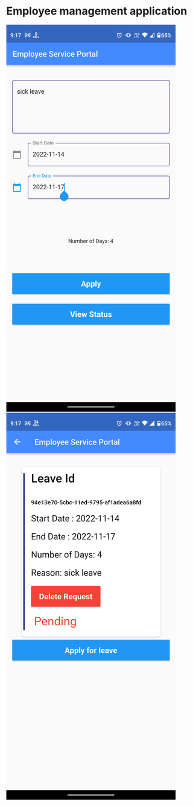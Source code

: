 # Employee management application
 
![Alt text](Screenshot_20221105-091730.png?raw=true "App Screenshot 1")
![Alt text](Screenshot_20221105-091740.png?raw=true "App Screenshot 2")
